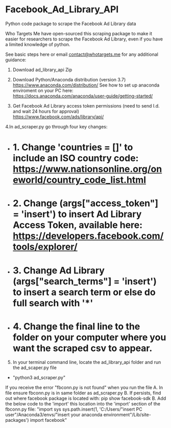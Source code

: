 # Facebook_Ad_Library_API
Python code package to scrape the Facebook Ad Library data

Who Targets Me have open-sourced this scraping package to make it easier for researchers to scrape the Facebook Ad Library, even if you have a limited knowledge of python.

See basic steps here or email contact@whotargets.me for any additional guidance:

1. Download ad_library_api Zip

2. Download Python/Anaconda distribution (version 3.7)
https://www.anaconda.com/distribution/
See how to set up anaconda enviroment on your PC here: https://docs.anaconda.com/anaconda/user-guide/getting-started/

3. Get Facebook Ad Library access token permissions (need to send I.d. and wait 24 hours for approval)
https://www.facebook.com/ads/library/api/

  
4.In ad_scraper.py go through four key changes:
- # 1. Change 'countries = []' to include an ISO country code: https://www.nationsonline.org/oneworld/country_code_list.html
- # 2. Change (args["access_token"] = 'insert') to insert Ad Library Access Token, available here:  https://developers.facebook.com/tools/explorer/
- # 3. Change Ad Library (args["search_terms"] = 'insert') to insert a search term or else do full search with '*'
- # 4. Change the final line to the folder on your computer where you want the scraped csv to appear.

5. In your terminal command line, locate the ad_library_api folder and run the ad_scaper.py file
- "python3 ad_scraper.py"

 If you receive the error "fbconn.py is not found" when you run the file 
    A. In file ensure fbconn.py is in same folder as ad_scraper.py
    B. If persists, find out where facebook package is located with: pip show facebook-sdk
    B. Add the below code to the 'import' this location into the 'import' section of the fbconn.py file:
      "import sys
      sys.path.insert(1, 'C:/Users/"insert PC user"/Anaconda3/envs/"insert your anaconda environment"/Lib/site-packages')
      import facebook"
